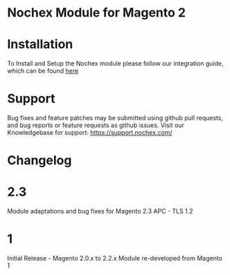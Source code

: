 Nochex Module for Magento 2
============

Installation
============
To Install and Setup the Nochex module please follow our integration guide, which can be found <a href="https://support.nochex.com/kb/faq.php?id=143">here</a>

Support
=====================
Bug fixes and feature patches may be submitted using github pull requests, and bug reports or feature requests as github issues.
Visit our Knowledgebase for support: https://support.nochex.com/ 

Changelog
=====================

2.3
===

Module adaptations and bug fixes for Magento 2.3
APC - TLS 1.2

1 
===

Initial Release - Magento 2.0.x to 2.2.x
Module re-developed from Magento 1 
